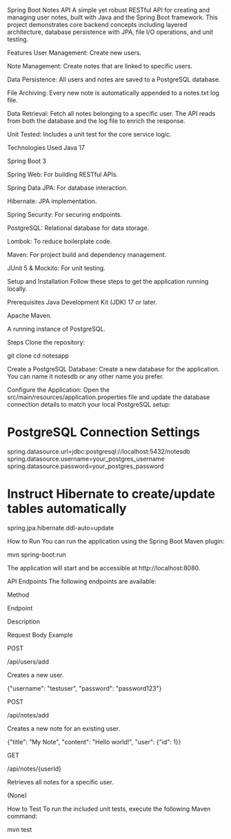 Spring Boot Notes API
A simple yet robust RESTful API for creating and managing user notes, built with Java and the Spring Boot framework. This project demonstrates core backend concepts including layered architecture, database persistence with JPA, file I/O operations, and unit testing.

Features
User Management: Create new users.

Note Management: Create notes that are linked to specific users.

Data Persistence: All users and notes are saved to a PostgreSQL database.

File Archiving: Every new note is automatically appended to a notes.txt log file.

Data Retrieval: Fetch all notes belonging to a specific user. The API reads from both the database and the log file to enrich the response.

Unit Tested: Includes a unit test for the core service logic.

Technologies Used
Java 17

Spring Boot 3

Spring Web: For building RESTful APIs.

Spring Data JPA: For database interaction.

Hibernate: JPA implementation.

Spring Security: For securing endpoints.

PostgreSQL: Relational database for data storage.

Lombok: To reduce boilerplate code.

Maven: For project build and dependency management.

JUnit 5 & Mockito: For unit testing.

Setup and Installation
Follow these steps to get the application running locally.

Prerequisites
Java Development Kit (JDK) 17 or later.

Apache Maven.

A running instance of PostgreSQL.

Steps
Clone the repository:

git clone <your-repository-url>
cd notesapp

Create a PostgreSQL Database:
Create a new database for the application. You can name it notesdb or any other name you prefer.

Configure the Application:
Open the src/main/resources/application.properties file and update the database connection details to match your local PostgreSQL setup:

# PostgreSQL Connection Settings
spring.datasource.url=jdbc:postgresql://localhost:5432/notesdb
spring.datasource.username=your_postgres_username
spring.datasource.password=your_postgres_password

# Instruct Hibernate to create/update tables automatically
spring.jpa.hibernate.ddl-auto=update

How to Run
You can run the application using the Spring Boot Maven plugin:

mvn spring-boot:run

The application will start and be accessible at http://localhost:8080.

API Endpoints
The following endpoints are available:

Method

Endpoint

Description

Request Body Example

POST

/api/users/add

Creates a new user.

{"username": "testuser", "password": "password123"}

POST

/api/notes/add

Creates a new note for an existing user.

{"title": "My Note", "content": "Hello world!", "user": {"id": 1}}

GET

/api/notes/{userId}

Retrieves all notes for a specific user.

(None)

How to Test
To run the included unit tests, execute the following Maven command:

mvn test
